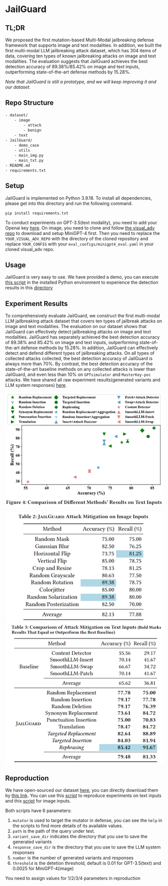 # JailGuard
## TL;DR

We proposed the first mutation-based Multi-Modal jailbreaking defense framework that supports image and text modalities.
In addition, we built the first multi-modal LLM jailbreaking attack dataset, which has 304 items of data, covering ten types of known jailbreaking attacks on image and text modalities.
The evaluation suggests that JailGuard achieves the best detection accuracy of 89.38%/85.42% on image and text inputs, outperforming state-of-the-art defense methods by 15.28%.

*Note that JailGuard is still a prototype, and we will keep improving it and our dataset.*




## Repo Structure

```
- dataset/
    - image
        - attack
        - benign
    - text                    
- JailGuard/   
    - demo_case
    - utils
    - main_img.py
    - main_txt.py
- README.md
- requirements.txt    
```

## Setup

JailGuard is implemented on Python 3.9.18.
To install all dependencies, please get into this directory and run the following command.
```
pip install requirements.txt
```

To conduct experiments on GPT-3.5(text modality), you need to add your Openai key [here](./JailGuard/utils/config.cfg).
On image, you need to clone and follow [the visual_adv repo](https://github.com/Unispac/Visual-Adversarial-Examples-Jailbreak-Large-Language-Models) to download and setup MiniGPT-4 first.
Then you need to replace the `YOUR_VISUAL_ADV_REPO` with the directory of the cloned repository and replace `YOUR_CONFIG` with your `eval_configs/minigpt4_eval.yaml` in your cloned visual_adv repo.

## Usage

JailGuard is very easy to use.
We have provided a demo, you can execute [this script](./JailGuard/main_txt.py) in the installed Python environment to experience the detection results in this [directory](./JailGuard/demo_case)


## Experiment Results

To comprehensively evaluate JailGuard, we construct the first multi-modal LLM jailbreaking attack dataset that covers ten types of jailbreak attacks on image and text modalities.
The evaluation on our dataset shows that JailGuard can effectively detect jailbreaking attacks on image and text modalities.
JailGuard has separately achieved the best detection accuracy of 89.38% and 85.42% on image and text inputs, outperforming state-of-the-art defense methods by 15.28%.
In addition, JailGuard can effectively detect and defend different types of jailbreaking attacks.
On all types of collected attacks collected, the best detection accuracy of JailGuard is always more than 70%.
By contrast, the best detection accuracy of the state-of-the-art baseline methods on any collected attacks is lower than JailGuard, and even less than 10% on `GPTsimulator` and `MasterKey-poc` attacks.
We have shared all raw experiment results(generated variants and LLM system responses) [here](https://drive.google.com/file/d/17-qioK5hFfzFkqsW33Sb6u8cjP8fb05B/view?usp=sharing).

![figure](./misc/repo_fig1.png)

![figure](./misc/repo_fig3.png)
![figure](./misc/repo_fig2.png)

## Reproduction

We have open-sourced our dataset [here](./JailGuard/dataset), you can directly download them by [this link](https://drive.google.com/file/d/1g3VWteNnSvdayuntfL7Dd838PlRpg7B9/view?usp=sharing).
You can use this [script](./JailGuard/main_txt.py) to reproduce experiments on text inputs and this [script](./JailGuard/main_img.py) for image inputs.

Both scripts have 6 parameters:
1. `mutator` is used to target the mutator in defense, you can see the `help` in the scripts to find more details of its available values.
2. `path` is the path of the query under test.
3. `variant_save_dir` indicates the directory that you use to save the generated variants
4. `response_save_dir` is the directory that you use to save the LLM system responses
5. `number` is the number of generated variants and responses
6. `threshold` is the detetion threshold, default is 0.01 for GPT-3.5(text) and 0.0025 for MiniGPT-4(image)

You need to assign values for 1/2/3/4 parameters in reproduction
